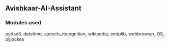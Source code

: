 <h2> Avishkaar-AI-Assistant </h2>
<h3> Modules used </h3>
<p> pyttsx3, datetime, speech_recognition, wikipedia, smtplib, webbrowser, OS, pyjockes </p>

